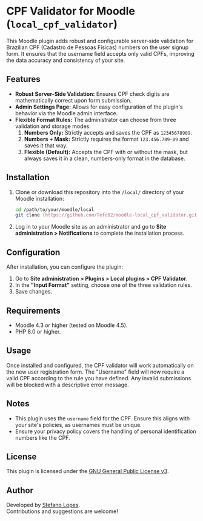 # CPF Validator for Moodle (`local_cpf_validator`)

This Moodle plugin adds robust and configurable server-side validation for Brazilian CPF (Cadastro de Pessoas Físicas) numbers on the user signup form. It ensures that the username field accepts only valid CPFs, improving the data accuracy and consistency of your site.

## Features

-   **Robust Server-Side Validation:** Ensures CPF check digits are mathematically correct upon form submission.
-   **Admin Settings Page:** Allows for easy configuration of the plugin's behavior via the Moodle admin interface.
-   **Flexible Format Rules:** The administrator can choose from three validation and storage modes:
    1.  **Numbers Only:** Strictly accepts and saves the CPF as `12345678909`.
    2.  **Numbers + Mask:** Strictly requires the format `123.456.789-09` and saves it that way.
    3.  **Flexible (Default):** Accepts the CPF with or without the mask, but always saves it in a clean, numbers-only format in the database.

## Installation

1.  Clone or download this repository into the `/local/` directory of your Moodle installation:
    ```bash
    cd /path/to/your/moodle/local
    git clone [https://github.com/Tefo02/moodle-local_cpf_validator.git](https://github.com/Tefo02/moodle-local_cpf_validator.git) cpf_validator
    ```
2.  Log in to your Moodle site as an administrator and go to **Site administration > Notifications** to complete the installation process.

## Configuration

After installation, you can configure the plugin:

1.  Go to **Site administration > Plugins > Local plugins > CPF Validator**.
2.  In the **"Input Format"** setting, choose one of the three validation rules.
3.  Save changes.

## Requirements

-   Moodle 4.3 or higher (tested on Moodle 4.5).
-   PHP 8.0 or higher.

## Usage

Once installed and configured, the CPF validator will work automatically on the new user registration form. The "Username" field will now require a valid CPF according to the rule you have defined. Any invalid submissions will be blocked with a descriptive error message.

## Notes

-   This plugin uses the `username` field for the CPF. Ensure this aligns with your site's policies, as usernames must be unique.
-   Ensure your privacy policy covers the handling of personal identification numbers like the CPF.

## License

This plugin is licensed under the [GNU General Public License v3](https://www.gnu.org/licenses/gpl-3.0.html).

## Author

Developed by [Stefano Lopes](https://github.com/Tefo02).  
Contributions and suggestions are welcome!

